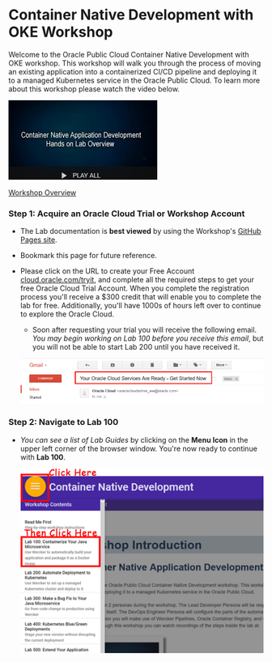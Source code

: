 # Container Native Development with OKE Workshop

Welcome to the Oracle Public Cloud Container Native Development with OKE workshop. This workshop will walk you through the process of moving an existing application into a containerized CI/CD pipeline and deploying it to a managed Kubernetes service in the Oracle Public Cloud.
To learn more about this workshop please watch the video below.

![](images/oraclecode/youtube.png)

<a href="https://youtu.be/9n8JMlvjFiw" target="_video">Workshop Overview</a>

### **Step 1**: Acquire an Oracle Cloud Trial or Workshop Account

- The Lab documentation is **best viewed** by using the Workshop's [GitHub Pages site](https://oracle.github.io/learning-library/workshops/container-native-development-with-oke/).

- Bookmark this page for future reference.

- Please click on the URL to create your Free Account <a href="http://cloud.oracle.com/tryit&intcmp=DeveloperInnovation-HOL-11NOV17" target="_trial">cloud.oracle.com/tryit</a>, and complete all the required steps to get your free Oracle Cloud Trial Account. When you complete the registration process you'll receive a $300 credit that will enable you to complete the lab for free.  Additionally, you'll have 1000s of hours left over to continue to explore the Oracle Cloud.

  - Soon after requesting your trial you will receive the following email. _You may begin working on Lab 100 before you receive this email_, but you will not be able to start Lab 200 until you have received it.

  ![](images/oraclecode/code_9.png)



### **Step 2**: Navigate to Lab 100

- _You can see a list of Lab Guides_ by clicking on the **Menu Icon** in the upper left corner of the browser window. You're now ready to continue with **Lab 100**.

  ![](images/LabMenuIcon.png)
